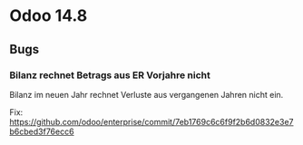 # Odoo 14.8

## Bugs

### Bilanz rechnet Betrags aus ER Vorjahre nicht

Bilanz im neuen Jahr rechnet Verluste aus vergangenen Jahren nicht ein.

Fix: <https://github.com/odoo/enterprise/commit/7eb1769c6c6f9f2b6d0832e3e7b6cbed3f76ecc6>